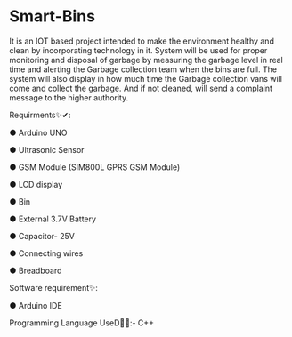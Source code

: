 # Smart-Bins
It is an IOT based project intended to make the environment healthy and clean by incorporating technology in it. 
System will be used for proper monitoring and disposal of garbage 
by measuring the garbage level in real time and alerting the Garbage collection team when the 
bins are full. The system will also display in how much time the Garbage collection vans will 
come and collect the garbage. And if not cleaned, will send a complaint message to the higher 
authority. 

Requirments✨✔:

● Arduino UNO

● Ultrasonic Sensor 

● GSM Module (SIM800L GPRS GSM Module)

● LCD display 

● Bin

● External 3.7V Battery

● Capacitor- 25V

● Connecting wires

● Breadboard

Software requirement✨: 

● Arduino IDE

Programming Language UseD💖✨:- C++




